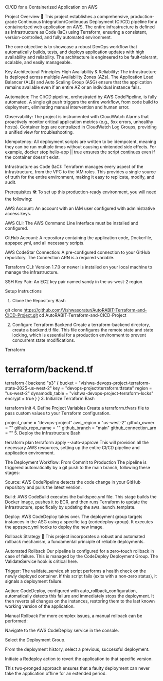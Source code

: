 CI/CD for a Containerized Application on AWS

Project Overview 🚀
This project establishes a comprehensive, production-grade Continuous Integration/Continuous Deployment (CI/CD) pipeline for a containerized web application on AWS. The entire infrastructure is defined as Infrastructure as Code (IaC) using Terraform, ensuring a consistent, version-controlled, and fully automated environment.

The core objective is to showcase a robust DevOps workflow that automatically builds, tests, and deploys application updates with high availability and reliability. The architecture is engineered to be fault-tolerant, scalable, and easily manageable.

Key Architectural Principles
High Availability & Reliability: The infrastructure is deployed across multiple Availability Zones (AZs). The Application Load Balancer (ALB) and Auto Scaling Group (ASG) ensure that the application remains available even if an entire AZ or an individual instance fails.

Automation: The CI/CD pipeline, orchestrated by AWS CodePipeline, is fully automated. A single git push triggers the entire workflow, from code build to deployment, eliminating manual intervention and human error.

Observability: The project is instrumented with CloudWatch Alarms that proactively monitor critical application metrics (e.g., 5xx errors, unhealthy hosts). Container logs are centralized in CloudWatch Log Groups, providing a unified view for troubleshooting.

Idempotency: All deployment scripts are written to be idempotent, meaning they can be run multiple times without causing unintended side effects. For example, docker stop hello-app || true ensures the script continues even if the container doesn't exist.

Infrastructure as Code (IaC): Terraform manages every aspect of the infrastructure, from the VPC to the IAM roles. This provides a single source of truth for the entire environment, making it easy to replicate, modify, and audit.

Prerequisites 🛠️
To set up this production-ready environment, you will need the following:

AWS Account: An account with an IAM user configured with administrative access keys.

AWS CLI: The AWS Command Line Interface must be installed and configured.

GitHub Account: A repository containing the application code, Dockerfile, appspec.yml, and all necessary scripts.

AWS CodeStar Connection: A pre-configured connection to your GitHub repository. The Connection ARN is a required variable.

Terraform CLI: Version 1.7.0 or newer is installed on your local machine to manage the infrastructure.

SSH Key Pair: An EC2 key pair named sandy in the us-west-2 region.

Setup Instructions
1. Clone the Repository
Bash

git clone https://github.com/Vishwasoratur/AutoRABIT-Terraform-and-CICD-Project.git
cd AutoRABIT-Terraform-and-CICD-Project

2. Configure Terraform Backend
Create a terraform-backend directory, create a backend.tf file. This file configures the remote state and state locking, which is essential for a production environment to prevent concurrent state modifications.

Terraform

# terraform/backend.tf
terraform {
  backend "s3" {
    bucket         = "vishwa-devops-project-terraform-state-2025-us-west-2"
    key            = "devops-project/terraform.tfstate"
    region         = "us-west-2"
    dynamodb_table = "vishwa-devops-project-terraform-locks"
    encrypt        = true
  }
}
3. Initialize Terraform
Bash

terraform init
4. Define Project Variables
Create a terraform.tfvars file to pass custom values to your Terraform configuration.

project_name          = "devops-project"
aws_region            = "us-west-2"
github_owner          = "<Your-GitHub-Username>"
github_repo_name      = "<Your-Repository-Name>"
github_branch         = "main"
github_connection_arn = "<Your-CodeStar-Connection-ARN>"
5. Deploy the Infrastructure
Bash

terraform plan
terraform apply --auto-approve
This will provision all the necessary AWS resources, setting up the entire CI/CD pipeline and application environment.

The Deployment Workflow: From Commit to Production
The pipeline is triggered automatically by a git push to the main branch, following these stages:

Source: AWS CodePipeline detects the code change in your GitHub repository and pulls the latest version.

Build: AWS CodeBuild executes the buildspec.yml file. This stage builds the Docker image, pushes it to ECR, and then runs Terraform to update the infrastructure, specifically by updating the aws_launch_template.

Deploy: AWS CodeDeploy takes over. The deployment group targets instances in the ASG using a specific tag (codedeploy-group). It executes the appspec.yml hooks to deploy the new image.

Rollback Strategy 🔄
This project incorporates a robust and automated rollback mechanism, a fundamental principle of reliable deployments.

Automated Rollback
Our pipeline is configured for a zero-touch rollback in case of failure. This is managed by the CodeDeploy Deployment Group. The ValidateService hook is critical here.

Trigger: The validate_service.sh script performs a health check on the newly deployed container. If this script fails (exits with a non-zero status), it signals a deployment failure.

Action: CodeDeploy, configured with auto_rollback_configuration, automatically detects this failure and immediately stops the deployment. It then reverts all changes on the instances, restoring them to the last known working version of the application.

Manual Rollback
For more complex issues, a manual rollback can be performed:

Navigate to the AWS CodeDeploy service in the console.

Select the Deployment Group.

From the deployment history, select a previous, successful deployment.

Initiate a Redeploy action to revert the application to that specific version.

This two-pronged approach ensures that a faulty deployment can never take the application offline for an extended period.
